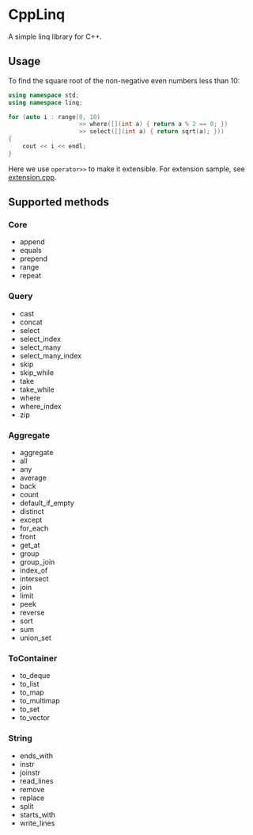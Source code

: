 # CppLinq
A simple linq library for C++.
## Usage
To find the square root of the non-negative even numbers less than 10:
``` c++
using namespace std;
using namespace linq;

for (auto i : range(0, 10)
                    >> where([](int a) { return a % 2 == 0; })
                    >> select([](int a) { return sqrt(a); }))
{
    cout << i << endl;
}
```
Here we use `operator>>` to make it extensible.
For extension sample, see [extension.cpp](test/extension.cpp).
## Supported methods
### Core
* append
* equals
* prepend
* range
* repeat
### Query
* cast
* concat
* select
* select_index
* select_many
* select_many_index
* skip
* skip_while
* take
* take_while
* where
* where_index
* zip
### Aggregate
* aggregate
* all
* any
* average
* back
* count
* default_if_empty
* distinct
* except
* for_each
* front
* get_at
* group
* group_join
* index_of
* intersect
* join
* limit
* peek
* reverse
* sort
* sum
* union_set
### ToContainer
* to_deque
* to_list
* to_map
* to_multimap
* to_set
* to_vector
### String
* ends_with
* instr
* joinstr
* read_lines
* remove
* replace
* split
* starts_with
* write_lines
